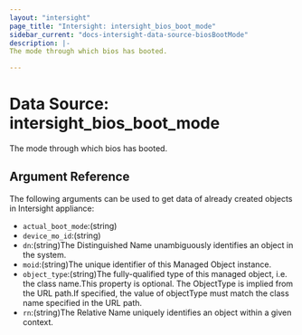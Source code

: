 ```yaml
---
layout: "intersight"
page_title: "Intersight: intersight_bios_boot_mode"
sidebar_current: "docs-intersight-data-source-biosBootMode"
description: |-
The mode through which bios has booted.

---
```


# Data Source: intersight_bios_boot_mode
The mode through which bios has booted.

## Argument Reference
The following arguments can be used to get data of already created objects in Intersight appliance:
* `actual_boot_mode`:(string)
* `device_mo_id`:(string)
* `dn`:(string)The Distinguished Name unambiguously identifies an object in the system.
* `moid`:(string)The unique identifier of this Managed Object instance.
* `object_type`:(string)The fully-qualified type of this managed object, i.e. the class name.This property is optional. The ObjectType is implied from the URL path.If specified, the value of objectType must match the class name specified in the URL path.
* `rn`:(string)The Relative Name uniquely identifies an object within a given context.
